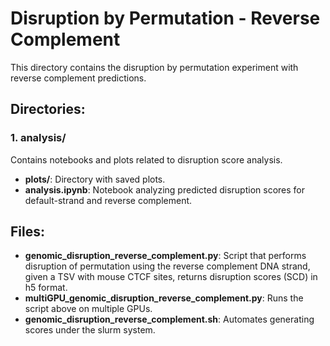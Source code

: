 # Disruption by Permutation - Reverse Complement

This directory contains the disruption by permutation experiment with reverse complement predictions.

## Directories:

### 1. analysis/
Contains notebooks and plots related to disruption score analysis.
- **plots/**: Directory with saved plots.
- **analysis.ipynb**: Notebook analyzing predicted disruption scores for default-strand and reverse complement.

## Files:

- **genomic_disruption_reverse_complement.py**: Script that performs disruption of permutation using the reverse complement DNA strand, given a TSV with mouse CTCF sites, returns disruption scores (SCD) in h5 format.
- **multiGPU_genomic_disruption_reverse_complement.py**: Runs the script above on multiple GPUs.
- **genomic_disruption_reverse_complement.sh**: Automates generating scores under the slurm system.